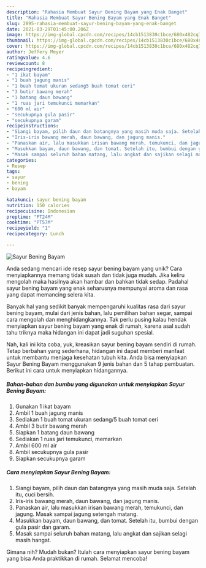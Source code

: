 ```yaml
---
description: "Rahasia Membuat Sayur Bening Bayam yang Enak Banget"
title: "Rahasia Membuat Sayur Bening Bayam yang Enak Banget"
slug: 2895-rahasia-membuat-sayur-bening-bayam-yang-enak-banget
date: 2021-03-29T01:45:00.206Z
image: https://img-global.cpcdn.com/recipes/14cb1513830c1bce/680x482cq70/sayur-bening-bayam-foto-resep-utama.jpg
thumbnail: https://img-global.cpcdn.com/recipes/14cb1513830c1bce/680x482cq70/sayur-bening-bayam-foto-resep-utama.jpg
cover: https://img-global.cpcdn.com/recipes/14cb1513830c1bce/680x482cq70/sayur-bening-bayam-foto-resep-utama.jpg
author: Jeffery Meyer
ratingvalue: 4.6
reviewcount: 8
recipeingredient:
- "1 ikat bayam"
- "1 buah jagung manis"
- "1 buah tomat ukuran sedang5 buah tomat ceri"
- "3 butir bawang merah"
- "1 batang daun bawang"
- "1 ruas jari temukunci memarkan"
- "600 ml air"
- "secukupnya gula pasir"
- "secukupnya garam"
recipeinstructions:
- "Siangi bayam, pilih daun dan batangnya yang masih muda saja. Setelah itu, cuci bersih."
- "Iris-iris bawang merah, daun bawang, dan jagung manis."
- "Panaskan air, lalu masukkan irisan bawang merah, temukunci, dan jagung. Masak sampai jagung setengah matang."
- "Masukkan bayam, daun bawang, dan tomat. Setelah itu, bumbui dengan gula pasir dan garam."
- "Masak sampai seluruh bahan matang, lalu angkat dan sajikan selagi masih hangat."
categories:
- Resep
tags:
- sayur
- bening
- bayam

katakunci: sayur bening bayam 
nutrition: 150 calories
recipecuisine: Indonesian
preptime: "PT24M"
cooktime: "PT57M"
recipeyield: "1"
recipecategory: Lunch

---
```



![Sayur Bening Bayam](https://img-global.cpcdn.com/recipes/14cb1513830c1bce/680x482cq70/sayur-bening-bayam-foto-resep-utama.jpg)

Anda sedang mencari ide resep sayur bening bayam yang unik? Cara menyiapkannya memang tidak susah dan tidak juga mudah. Jika keliru mengolah maka hasilnya akan hambar dan bahkan tidak sedap. Padahal sayur bening bayam yang enak seharusnya mempunyai aroma dan rasa yang dapat memancing selera kita.

Banyak hal yang sedikit banyak mempengaruhi kualitas rasa dari sayur bening bayam, mulai dari jenis bahan, lalu pemilihan bahan segar, sampai cara mengolah dan menghidangkannya. Tak perlu pusing kalau hendak menyiapkan sayur bening bayam yang enak di rumah, karena asal sudah tahu triknya maka hidangan ini dapat jadi suguhan spesial.




Nah, kali ini kita coba, yuk, kreasikan sayur bening bayam sendiri di rumah. Tetap berbahan yang sederhana, hidangan ini dapat memberi manfaat untuk membantu menjaga kesehatan tubuh kita. Anda bisa menyiapkan Sayur Bening Bayam menggunakan 9 jenis bahan dan 5 tahap pembuatan. Berikut ini cara untuk menyiapkan hidangannya.

<!--inarticleads1-->

##### Bahan-bahan dan bumbu yang digunakan untuk menyiapkan Sayur Bening Bayam:

1. Gunakan 1 ikat bayam
1. Ambil 1 buah jagung manis
1. Sediakan 1 buah tomat ukuran sedang/5 buah tomat ceri
1. Ambil 3 butir bawang merah
1. Siapkan 1 batang daun bawang
1. Sediakan 1 ruas jari temukunci, memarkan
1. Ambil 600 ml air
1. Ambil secukupnya gula pasir
1. Siapkan secukupnya garam




<!--inarticleads2-->

##### Cara menyiapkan Sayur Bening Bayam:

1. Siangi bayam, pilih daun dan batangnya yang masih muda saja. Setelah itu, cuci bersih.
1. Iris-iris bawang merah, daun bawang, dan jagung manis.
1. Panaskan air, lalu masukkan irisan bawang merah, temukunci, dan jagung. Masak sampai jagung setengah matang.
1. Masukkan bayam, daun bawang, dan tomat. Setelah itu, bumbui dengan gula pasir dan garam.
1. Masak sampai seluruh bahan matang, lalu angkat dan sajikan selagi masih hangat.




Gimana nih? Mudah bukan? Itulah cara menyiapkan sayur bening bayam yang bisa Anda praktikkan di rumah. Selamat mencoba!

